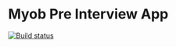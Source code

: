 # Myob Pre Interview App

[![Build status](https://badge.buildkite.com/24e853178664a8df7c65b7d6986123b7d7b2e466da21b093a9.svg)](https://buildkite.com/shuhuitest/myob-preinterview-app)